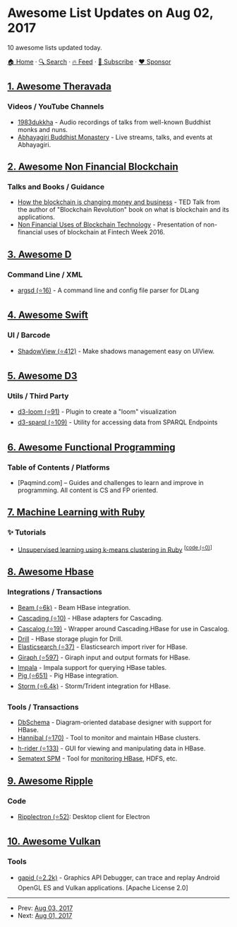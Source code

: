 # Awesome List Updates on Aug 02, 2017

10 awesome lists updated today.

[🏠 Home](/README.md) · [🔍 Search](https://www.trackawesomelist.com/search/) · [🔥 Feed](https://www.trackawesomelist.com/rss.xml) · [📮 Subscribe](https://trackawesomelist.us17.list-manage.com/subscribe?u=d2f0117aa829c83a63ec63c2f&id=36a103854c) · [❤️  Sponsor](https://github.com/sponsors/theowenyoung)



## [1. Awesome Theravada](/content/johnjago/awesome-theravada/README.md)

### Videos / YouTube Channels

*   [1983dukkha](https://www.youtube.com/user/1983dukkha/videos) - Audio recordings of talks from well-known Buddhist monks and nuns.
*   [Abhayagiri Buddhist Monastery](https://www.youtube.com/channel/UCFAuQ5fmYYVv5_Dim0EQpVA/videos) - Live streams, talks, and events at Abhayagiri.

## [2. Awesome Non Financial Blockchain](/content/machinomy/awesome-non-financial-blockchain/README.md)

### Talks and Books / Guidance

*   [How the blockchain is changing money and business](https://www.youtube.com/watch?v=Pl8OlkkwRpc) - TED Talk from the author of "Blockchain Revolution" book on what is blockchain and its applications.
*   [Non Financial Uses of Blockchain Technology](https://www.youtube.com/watch?v=GGCHaphRjoM) - Presentation of non-financial uses of blockchain at Fintech Week 2016.

## [3. Awesome D](/content/dlang-community/awesome-d/README.md)

### Command Line / XML

*   [argsd (⭐16)](https://github.com/burner/argsd) - A command line and config file parser for DLang

## [4. Awesome Swift](/content/matteocrippa/awesome-swift/README.md)

### UI / Barcode

*   [ShadowView (⭐412)](https://github.com/PierrePerrin/ShadowView) - Make shadows management easy on UIView.

## [5. Awesome D3](/content/wbkd/awesome-d3/README.md)

### Utils / Third Party

*   [d3-loom (⭐91)](https://github.com/nbremer/d3-loom) - Plugin to create a "loom" visualization
*   [d3-sparql (⭐109)](https://github.com/zazuko/d3-sparql) - Utility for accessing data from SPARQL Endpoints

## [6. Awesome Functional Programming](/content/lucasviola/awesome-functional-programming/README.md)

### Table of Contents / Platforms

*   \[Paqmind.com] – Guides and challenges to learn and improve in programming. All content is CS and FP oriented.

## [7. Machine Learning with Ruby](/content/arbox/machine-learning-with-ruby/README.md)

### :sparkles: Tutorials

*   [Unsupervised learning using k-means clustering in Ruby](https://www.practicalai.io/unsupervised-learning-using-k-means-clustering-in-ruby/) <sup>\[[code (⭐0)](https://github.com/daugaard/example-kmeans-clustering)]</sup>

## [8. Awesome Hbase](/content/rayokota/awesome-hbase/README.md)

### Integrations / Transactions

*   [Beam (⭐6k)](https://github.com/apache/beam/tree/master/sdks/java/io/hbase) - Beam HBase integration.
*   [Cascading (⭐10)](https://github.com/Cascading/cascading.hbase) - HBase adapters for Cascading.
*   [Cascalog (⭐19)](https://github.com/sorenmacbeth/hbase-cascalog) - Wrapper around Cascading.HBase for use in Cascalog.
*   [Drill](https://drill.apache.org/docs/querying-hbase/) - HBase storage plugin for Drill.
*   [Elasticsearch (⭐37)](https://github.com/mallocator/Elasticsearch-HBase-River) - Elasticsearch import river for HBase.
*   [Giraph (⭐597)](https://github.com/apache/giraph/tree/trunk/giraph-hbase) - Giraph input and output formats for HBase.
*   [Impala](https://www.cloudera.com/documentation/enterprise/latest/topics/impala_hbase.html) - Impala support for querying HBase tables.
*   [Pig (⭐651)](https://github.com/apache/pig/tree/trunk/src/org/apache/pig/backend/hadoop/hbase) - Pig HBase integration.
*   [Storm (⭐6.4k)](https://github.com/apache/storm/tree/master/external/storm-hbase) - Storm/Trident integration for HBase.

### Tools / Transactions

*   [DbSchema](http://www.dbschema.com/index.html) - Diagram-oriented database designer with support for HBase.
*   [Hannibal (⭐170)](https://github.com/sentric/hannibal) - Tool to monitor and maintain HBase clusters.
*   [h-rider (⭐133)](https://github.com/NiceSystems/hrider) - GUI for viewing and manipulating data in HBase.
*   [Sematext SPM](http://sematext.com/spm) - Tool for [monitoring HBase](http://sematext.com/spm/integrations/hbase-monitoring), HDFS, etc.

## [9. Awesome Ripple](/content/vhpoet/awesome-ripple/README.md)

### Code

*   [Ripplectron (⭐52)](https://github.com/devjin0617/ripplectron): Desktop client for Electron

## [10. Awesome Vulkan](/content/vinjn/awesome-vulkan/README.md)

### Tools

*   [gapid (⭐2.2k)](https://github.com/google/gapid) - Graphics API Debugger, can trace and replay Android OpenGL ES and Vulkan applications. \[Apache License 2.0]

---

- Prev: [Aug 03, 2017](/content/2017/08/03/README.md)
- Next: [Aug 01, 2017](/content/2017/08/01/README.md)